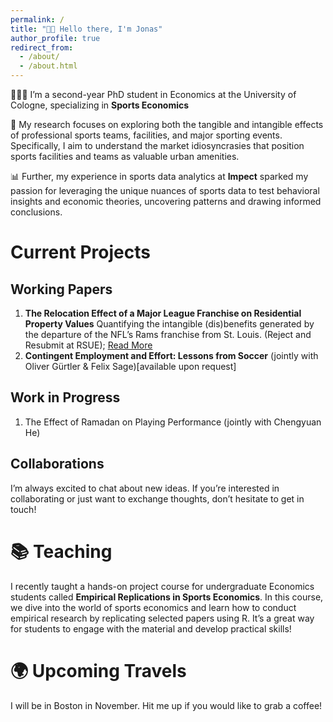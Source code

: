 ```yaml
---
permalink: /
title: "👋🏼 Hello there, I'm Jonas"
author_profile: true
redirect_from: 
  - /about/
  - /about.html
---
```


👨🏻‍💻 I’m a second-year PhD student in Economics at the University of Cologne, specializing in **Sports Economics**

🔬 My research focuses on exploring both the tangible and intangible effects of professional sports teams, facilities, and major sporting events. Specifically, I aim to understand the market idiosyncrasies that position sports facilities and teams as valuable urban amenities.

📊 Further, my experience in sports data analytics at **Impect** sparked my passion for leveraging the unique nuances of sports data to test behavioral insights and economic theories, uncovering patterns and drawing informed conclusions. 

# Current Projects
## Working Papers
1. **The Relocation Effect of a Major League Franchise on Residential Property Values**
   Quantifying the intangible (dis)benefits generated by the departure of the NFL’s Rams franchise from St. Louis. (Reject and Resubmit at RSUE); [Read More](https://papers.ssrn.com/sol3/papers.cfm?abstract_id=5009321)
2. **Contingent Employment and Effort: Lessons from Soccer**  (jointly with Oliver Gürtler & Felix Sage)[available upon request]

## Work in Progress
1. The Effect of Ramadan on Playing Performance (jointly with Chengyuan He)

## Collaborations
I’m always excited to chat about new ideas. If you’re interested in collaborating or just want to exchange thoughts, don’t hesitate to get in touch!

# 📚 Teaching
I recently taught a hands-on project course for undergraduate Economics students called **Empirical Replications in Sports Economics**. In this course, we dive into the world of sports economics and learn how to conduct empirical research by replicating selected papers using R. It’s a great way for students to engage with the material and develop practical skills!

# 🌍 Upcoming Travels
I will be in Boston in November. Hit me up if you would like to grab a coffee!
